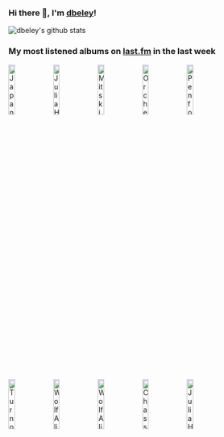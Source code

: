 ### Hi there 👋, I'm [dbeley](https://dbeley.ovh/en)!

![dbeley's github stats](https://github-readme-stats.vercel.app/api?username=dbeley)

### My most listened albums on [last.fm](https://www.last.fm/user/d_beley) in the last week

[<img src='https://lastfm.freetls.fastly.net/i/u/300x300/5d93403fbc951b7d31fa80ff826b5180.jpg' width='16%' height='16%' alt='Japanese Breakfast - Jubilee'>](https://www.last.fm/music/japanese%2bbreakfast/jubilee)&nbsp;
[<img src='https://lastfm.freetls.fastly.net/i/u/300x300/8ee296bc1ea8dfcc004f9749da12b48b.jpg' width='16%' height='16%' alt='Julia Holter - Aviary'>](https://www.last.fm/music/julia%2bholter/aviary)&nbsp;
[<img src='https://lastfm.freetls.fastly.net/i/u/300x300/9ccbcd069c1149d28110373fe89de744.jpg' width='16%' height='16%' alt='Mitski - Bury Me at Make Out Creek'>](https://www.last.fm/music/mitski/bury%2bme%2bat%2bmake%2bout%2bcreek)&nbsp;
[<img src='https://lastfm.freetls.fastly.net/i/u/300x300/76b7605045984332c3340de76cc7da15.jpg' width='16%' height='16%' alt='Orchestre National De Jazz - Europa Paris'>](https://www.last.fm/music/orchestre%2bnational%2bde%2bjazz/europa%2bparis)&nbsp;
[<img src='https://lastfm.freetls.fastly.net/i/u/300x300/872333cf0b34459bb4a27e592b565d68.jpg' width='16%' height='16%' alt='Penfold - Amateurs and Professionals'>](https://www.last.fm/music/penfold/amateurs%2band%2bprofessionals)&nbsp;
<br>
[<img src='https://lastfm.freetls.fastly.net/i/u/300x300/0bc8948eb2c1ed4fc91ecdf067d9ae73.jpg' width='16%' height='16%' alt='Turnover - Peripheral Vision'>](https://www.last.fm/music/turnover/peripheral%2bvision)&nbsp;
[<img src='https://lastfm.freetls.fastly.net/i/u/300x300/ddedb125a182409472112a99e0fc20c1.jpg' width='16%' height='16%' alt='Wolf Alice - Blue Weekend'>](https://www.last.fm/music/wolf%2balice/blue%2bweekend)&nbsp;
[<img src='https://lastfm.freetls.fastly.net/i/u/300x300/045ea4dff9234bb4cb511d89f2c93655.jpg' width='16%' height='16%' alt='Wolf Alice - My Love Is Cool'>](https://www.last.fm/music/wolf%2balice/my%2blove%2bis%2bcool)&nbsp;
[<img src='https://lastfm.freetls.fastly.net/i/u/300x300/96de90ff48a74c1e28909b2e620bbf2c.png' width='16%' height='16%' alt='Chassol - Ludi'>](https://www.last.fm/music/chassol/ludi)&nbsp;
[<img src='https://lastfm.freetls.fastly.net/i/u/300x300/f7217fa1319c242872b6148740b26bcc.png' width='16%' height='16%' alt='Julia Holter - Have You In My Wilderness'>](https://www.last.fm/music/julia%2bholter/have%2byou%2bin%2bmy%2bwilderness)&nbsp;
<br>
